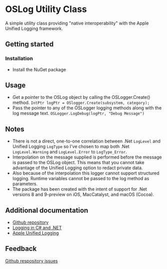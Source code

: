 # OSLog Utility Class

A simple utility class providing "native interoperability" with the Apple Unified Logging framework. 

## Getting started

### Installation

* Install the NuGet package

## Usage

* Get a pointer to the OSLog object by calling the OSLogger.Create() method.
  `IntPtr logPtr = OSlogger.Create(subsystem, category);`
* Pass the pointer to any of the OSLogger logging methods along with the log message text.
  `OSLogger.LogDebug(logPtr, "Debug Message")`

## Notes

* There is not a direct, one-to-one correlation between .Net `LogLevel` and Unified Logging `LogType` so I've chosen to map both .Net `LogLevel.Warning` and `LogLevel.Error` to `LogType_Error`.
* Interpolation on the message supplied is performed before the message is passed to the OSLog object. This means that you cannot take advantage of the Unified Logging option to redact private data.
* Also because of the interpolation this logger cannot support structured logging. Runtime variables cannot be passed to the log method as parameters.
* The package has been created with the intent of support for .Net versions 8 and 9-preview on iOS, MacCatalyst, and macOS (Cocoa). 

## Additional documentation

* [Github repository](https://github.com/timgreynolds/OSLog/)
* [Logging in C# and .NET](https://learn.microsoft.com/en-us/dotnet/core/extensions/logging?tabs=command-line)
* [Apple Unified Logging](https://developer.apple.com/documentation/os/logging?language=objc)

## Feedback
[Github respository issues](https://github.com/timgreynolds/OSLog/issues)
